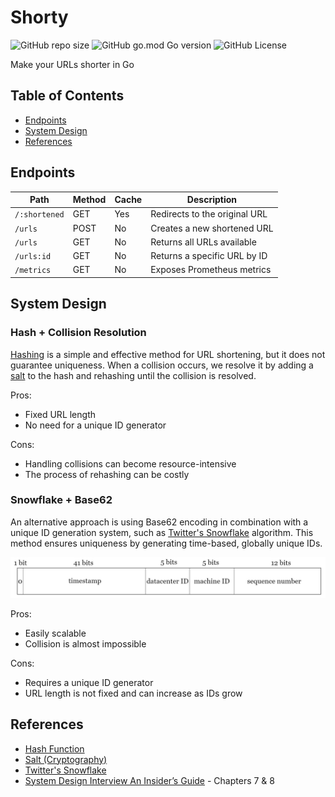 # Shorty
![GitHub repo size](https://img.shields.io/github/repo-size/keivanipchihagh/shorty)
![GitHub go.mod Go version](https://img.shields.io/github/go-mod/go-version/keivanipchihagh/shorty)
![GitHub License](https://img.shields.io/github/license/keivanipchihagh/shorty)


Make your URLs shorter in Go

## Table of Contents
* [Endpoints](#Endpoints)
* [System Design](#system-design)
* [References](#references)

## Endpoints
| **Path** | **Method** | **Cache** | **Description** 
| --- | --- | -- | -- |
| `/:shortened` | GET | Yes | Redirects to the original URL
| `/urls` | POST | No | Creates a new shortened URL
| `/urls` | GET | No | Returns all URLs available
| `/urls:id` | GET | No | Returns a specific URL by ID
| `/metrics` | GET | No | 	Exposes Prometheus metrics

## System Design

### Hash + Collision Resolution

[Hashing]((https://en.wikipedia.org/wiki/Hash_function)) is a simple and effective method for URL shortening, but it does not guarantee uniqueness. When a collision occurs, we resolve it by adding a [salt](https://en.wikipedia.org/wiki/Salt_(cryptography)) to the hash and rehashing until the collision is resolved.

Pros:
- Fixed URL length
- No need for a unique ID generator

Cons:
- Handling collisions can become resource-intensive
- The process of rehashing can be costly

### Snowflake + Base62

An alternative approach is using Base62 encoding in combination with a unique ID generation system, such as [Twitter's Snowflake](https://github.com/twitter-archive/snowflake) algorithm. This method ensures uniqueness by generating time-based, globally unique IDs.

![Twitter's Snowflake](/assets/snowflake.png)

Pros:
- Easily scalable
- Collision is almost impossible

Cons:
- Requires a unique ID generator
- URL length is not fixed and can increase as IDs grow

## References
- [Hash Function](https://en.wikipedia.org/wiki/Hash_function)
- [Salt (Cryptography)](https://en.wikipedia.org/wiki/Salt_(cryptography))
- [Twitter's Snowflake](https://github.com/twitter-archive/snowflake)
- [System Design Interview An Insider’s Guide](https://www.amazon.com/System-Design-Interview-insiders-Second/dp/B08CMF2CQF) - Chapters 7 & 8